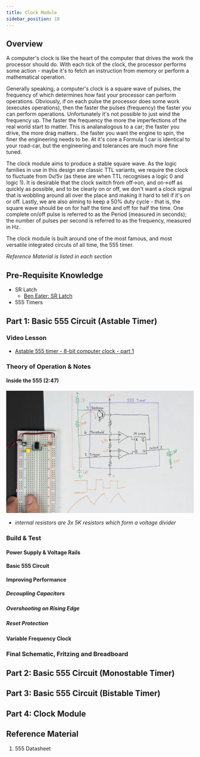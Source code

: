 ```yaml
---
title: Clock Module
sidebar_position: 10
---
```


## Overview
A computer's clock is like the heart of the computer that drives the work the processor should do. With each tick of the clock, the processor performs some action - maybe it's to fetch an instruction from memory or perform a mathematical operation.  

Generally speaking, a computer's clock is a square wave of pulses, the frequency of which determines how fast your processor can perform operations. Obviously, if on each pulse the processor does some work (executes operations), then the faster the pulses (frequency) the faster you can perform operations. Unfortunately it's not possible to just wind the frequency up. The faster the frequency the more the imperfections of the real world start to matter. This is analanalogous to a car; the faster you drive, the more drag matters.. the faster you want the engine to spin, the finer the engineering needs to be. At it's core a Formula 1 car is identical to your road-car, but the engineering and tolerances are much more fine tuned. 

The clock module aims to produce a stable square wave. As the logic families in use in this design are classic TTL variants, we require the clock to fluctuate from 0v/5v (as these are when TTL recognises a logic 0 and logic 1). It is desirable that the clock switch from off->on, and on->off as quickly as possible, and to be clearly on or off, we don't want a clock signal that is wobbling around all over the place and making it hard to tell if it's on or off. Lastly, we are also aiming to keep a 50% duty cycle - that is, the square wave should be on for half the time and off for half the time. One complete on/off pulse is referred to as the Period (measured in seconds); the number of pulses per second is referred to as the frequency, measured in Hz.

The clock module is built around one of the most famous, and most versatile integrated circuts of all time, the 555 timer. 

_Reference Material is listed in each section_

## Pre-Requisite Knowledge
- SR Latch
  - [Ben Eater: SR Latch](https://www.youtube.com/watch?v=KM0DdEaY5sY)
- 555 Timers 

## Part 1: Basic 555 Circuit (Astable Timer)
### Video Lesson
- [Astable 555 timer - 8-bit computer clock - part 1](https://youtu.be/kRlSFm519Bo)
### Theory of Operation & Notes
#### Inside the 555 (2:47)
![](clock_module_1_1.png)
- _internal resistors are 3x 5K resistors which form a voltage divider_
### Build & Test
#### Power Supply & Voltage Rails
#### Basic 555 Circuit
#### Improving Performance
##### Decoupling Capacitors
##### Overshooting on Rising Edge
##### Reset Protection
#### Variable Frequency Clock
### Final Schematic, Fritzing and Breadboard

## Part 2: Basic 555 Circuit (Monostable Timer)

## Part 3: Basic 555 Circuit (Bistable Timer)

## Part 4: Clock Module

## Reference Material 
1. 555 Datasheet  